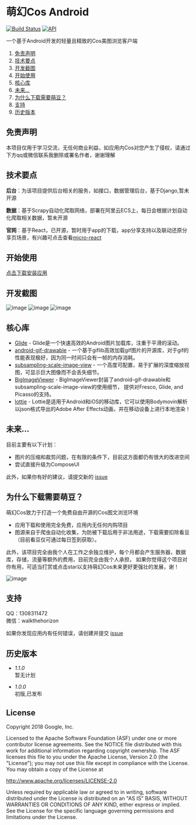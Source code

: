 萌幻Cos Android
=========================
[![Build Status](https://travis-ci.org/walkthehorizon/MicroWallPager.svg?branch=master)](https://travis-ci.org/walkthehorizon/MicroWallPager)
[![API](https://img.shields.io/badge/API-21%2B-brightgreen.svg?style=flat)](https://android-arsenal.com/api?level=21)

一个基于Android开发的轻量且精致的Cos美图浏览客户端
1. [免责声明](#免责声明)
2. [技术要点](#技术要点)
3. [开发截图](#开发截图)
4. [开始使用](#开始使用)
5. [核心库](#核心库)
6. [未来...](#未来)
7. [为什么下载需要萌豆？](#为什么下载需要萌豆)
8. [支持](#支持)
9. [历史版本](#历史版本)

免责声明
-------------
本项目仅用于学习交流，无任何商业利益，如应用内Cos对您产生了侵权，请通过下方qq或微信联系我删除或署名作者，谢谢理解

技术要点
------------

**后台**：为该项目提供后台相关的服务，如接口，数据管理后台，基于Django,暂未开源

**数据**：基于Scrapy自动化爬取网络，部署在阿里云ECS上，每日会根据计划自动化爬取相关数据，暂未开源  

**官网**：基于React，已开源，暂时用于app的下载，app分享支持以及联动还原分享页场景，有兴趣可点击查看[micro-react](https://github.com/walkthehorizon/micro-react)

开始使用
---------------
[点击下载安装应用](https://wmmt119.top/)

开发截图
--------------

![image](screenshots/555b2a6665253a9c0ba59cdf78bb2e2.jpg)
![image](screenshots/27cb095c5eda51e6e56e40cec2491fb.jpg)
![image](screenshots/2a1b4f9a10cd5d4cff6733beff77f2b.jpg)

核心库
--------------
* [Glide][0] - Glide是一个快速高效的Android图片加载库，注重于平滑的滚动。
* [android-gif-drawable][1] - 一个基于giflib高效加载gif图片的开源库，对于gif的性能表现极好，因为同一时间只会有一帧的内存消耗。
* [subsampling-scale-image-view][2] - 一个高度可配置，易于扩展的深度缩放视图，可显示巨大图像而不会丢失细节。
* [BigImageViewer][3] - BigImageViewer封装了android-gif-drawable和subsampling-scale-image-view的使用细节，
提供对Fresco, Glide, and Picasso的支持。
* [lottie][4] - Lottie是适用于Android和iOS的移动库，它可以使用Bodymovin解析以json格式导出的Adobe After Effects动画，并在移动设备上进行本地渲染！

[0]: https://github.com/bumptech/glide
[1]: https://github.com/koral--/android-gif-drawable
[2]: https://github.com/davemorrissey/subsampling-scale-image-view
[3]: https://github.com/Piasy/BigImageViewer
[4]: https://github.com/airbnb/lottie-android

未来...
-----------------
目前主要有以下计划：
- 图片的压缩和裁剪问题，在有限的条件下，目前这方面都仍有很大的改进空间
- 尝试直接升级为ComposeUI

此外，如果你有好的建议，请提交新的 [issue](https://github.com/walkthehorizon/MicroWallPager/issues)

为什么下载需要萌豆？
-------------------
萌幻Cos致力于打造一个免费自由开源的Cos图文浏览环境
- 应用下载和使用完全免费，应用内无任何内购项目
- 图源来自于爬虫自动化收集，为防被下载后用于非法用途，下载需要扣除看豆（目前看豆仅可通过每日签到获取）。

此外，该项目完全由我个人在工作之余独立维护，每个月都会产生服务器，数据库，存储，流量等额外的费用，目前完全由我个人承担，
如果你觉得这个项目对你有用，可适当打赏或点击star以支持萌幻Cos未来更好更强壮的发展，谢！

![image](screenshots/mm_reward_qrcode_1576573057343.png)

支持
-------
QQ：1308311472  
微信：walkthehorizon

如果你发现应用内有任何错误，请创建并提交 [issue](https://github.com/walkthehorizon/MicroWallPager/issues)

历史版本
------------------------
- *1.1.0*   
暂无计划

- *1.0.0*  
初版,已发布


License
-------

Copyright 2018 Google, Inc.

Licensed to the Apache Software Foundation (ASF) under one or more contributor
license agreements.  See the NOTICE file distributed with this work for
additional information regarding copyright ownership.  The ASF licenses this
file to you under the Apache License, Version 2.0 (the "License"); you may not
use this file except in compliance with the License.  You may obtain a copy of
the License at

  http://www.apache.org/licenses/LICENSE-2.0

Unless required by applicable law or agreed to in writing, software
distributed under the License is distributed on an "AS IS" BASIS, WITHOUT
WARRANTIES OR CONDITIONS OF ANY KIND, either express or implied.  See the
License for the specific language governing permissions and limitations under
the License.
